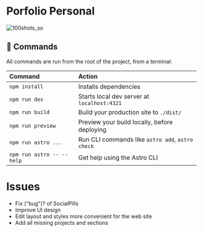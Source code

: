 # Porfolio Personal

![100shots_so](https://github.com/davidvillard/portfolio/assets/78448326/6c0a27ae-9075-4eed-9e68-9da3c2d82355)

## 🧞 Commands

All commands are run from the root of the project, from a terminal:

| Command                   | Action                                           |
| :------------------------ | :----------------------------------------------- |
| `npm install`             | Installs dependencies                            |
| `npm run dev`             | Starts local dev server at `localhost:4321`      |
| `npm run build`           | Build your production site to `./dist/`          |
| `npm run preview`         | Preview your build locally, before deploying     |
| `npm run astro ...`       | Run CLI commands like `astro add`, `astro check` |
| `npm run astro -- --help` | Get help using the Astro CLI                     |


# Issues

- Fix ("bug")? of SocialPills
- Improve UI design 
- Edit layout and styles more convenient for the web site
- Add all missing projects and sections

